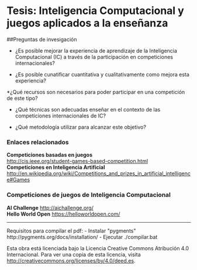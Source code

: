 Tesis: Inteligencia Computacional y juegos aplicados a la enseñanza
======

##Preguntas de invesigación

* ¿Es posible mejorar la experiencia de aprendizaje de la Inteligencia Computacional (IC) a través de la participación en competiciones internacionales?

* ¿Es posible cunatificar cuantitativa y cualitativamente como mejora esta experiencia?

*¿Qué recursos son necesarios para poder participar en una competición de este tipo?

* ¿Qué técnicas son adecuadas enseñar en el contexto de las competiciones internacionales de IC?

* ¿Qué metodología utilizar para alcanzar este objetivo?


<h3>Enlaces relacionados</h3>

<b>Competiciones basadas en juegos</b><br>
http://cis.ieee.org/student-games-based-competition.html<br>
<b>Competiciones en Inteligencia Artificial</b><br>
http://en.wikipedia.org/wiki/Competitions_and_prizes_in_artificial_intelligence#Games


<h3>Competiciones de juegos de Inteligencia Computacional</h3>

<b>AI Challenge</b> http://aichallenge.org/<br>
<b>Hello World Open</b> https://helloworldopen.com/<br>

<hr>
Requisitos para compilar el pdf:
- Instalar "pygments" http://pygments.org/docs/installation/
- Ejecutar ./compilar.bat

Esta obra está licenciada bajo la Licencia Creative Commons Atribución 4.0 Internacional. Para ver una copia de esta licencia, visita http://creativecommons.org/licenses/by/4.0/deed.es.
